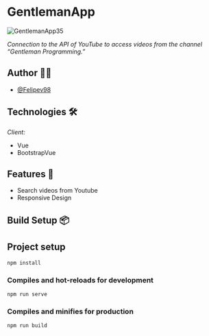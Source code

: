 # GentlemanApp
![GentlemanApp35](https://user-images.githubusercontent.com/83327665/121587778-29cdd500-ca03-11eb-999f-c64ec0d4a4ab.gif)

_Connection to the API of YouTube to access videos from the
channel “Gentleman Programming.”_

## Author 🧑‍💼

- [@Felipev98](https://github.com/Felipev98/)

## Technologies 🛠️
_Client:_
* Vue 
* BootstrapVue

## Features 📌

- Search videos from Youtube
- Responsive Design

## Build Setup 📦

## Project setup
```
npm install
```

### Compiles and hot-reloads for development
```
npm run serve
```

### Compiles and minifies for production
```
npm run build
```

